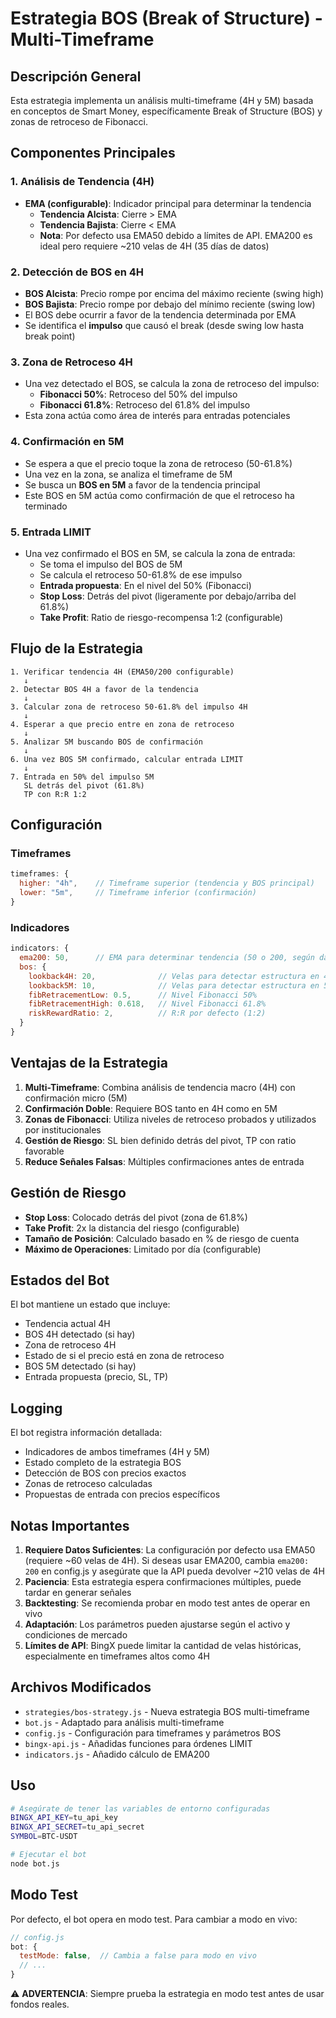 # Estrategia BOS (Break of Structure) - Multi-Timeframe

## Descripción General

Esta estrategia implementa un análisis multi-timeframe (4H y 5M) basada en conceptos de Smart Money, específicamente Break of Structure (BOS) y zonas de retroceso de Fibonacci.

## Componentes Principales

### 1. Análisis de Tendencia (4H)

- **EMA (configurable)**: Indicador principal para determinar la tendencia
  - **Tendencia Alcista**: Cierre > EMA
  - **Tendencia Bajista**: Cierre < EMA
  - **Nota**: Por defecto usa EMA50 debido a límites de API. EMA200 es ideal pero requiere ~210 velas de 4H (35 días de datos)

### 2. Detección de BOS en 4H

- **BOS Alcista**: Precio rompe por encima del máximo reciente (swing high)
- **BOS Bajista**: Precio rompe por debajo del mínimo reciente (swing low)
- El BOS debe ocurrir a favor de la tendencia determinada por EMA
- Se identifica el **impulso** que causó el break (desde swing low hasta break point)

### 3. Zona de Retroceso 4H

- Una vez detectado el BOS, se calcula la zona de retroceso del impulso:
  - **Fibonacci 50%**: Retroceso del 50% del impulso
  - **Fibonacci 61.8%**: Retroceso del 61.8% del impulso
- Esta zona actúa como área de interés para entradas potenciales

### 4. Confirmación en 5M

- Se espera a que el precio toque la zona de retroceso (50-61.8%)
- Una vez en la zona, se analiza el timeframe de 5M
- Se busca un **BOS en 5M** a favor de la tendencia principal
- Este BOS en 5M actúa como confirmación de que el retroceso ha terminado

### 5. Entrada LIMIT

- Una vez confirmado el BOS en 5M, se calcula la zona de entrada:
  - Se toma el impulso del BOS de 5M
  - Se calcula el retroceso 50-61.8% de ese impulso
  - **Entrada propuesta**: En el nivel del 50% (Fibonacci)
  - **Stop Loss**: Detrás del pivot (ligeramente por debajo/arriba del 61.8%)
  - **Take Profit**: Ratio de riesgo-recompensa 1:2 (configurable)

## Flujo de la Estrategia

```
1. Verificar tendencia 4H (EMA50/200 configurable)
   ↓
2. Detectar BOS 4H a favor de la tendencia
   ↓
3. Calcular zona de retroceso 50-61.8% del impulso 4H
   ↓
4. Esperar a que precio entre en zona de retroceso
   ↓
5. Analizar 5M buscando BOS de confirmación
   ↓
6. Una vez BOS 5M confirmado, calcular entrada LIMIT
   ↓
7. Entrada en 50% del impulso 5M
   SL detrás del pivot (61.8%)
   TP con R:R 1:2
```

## Configuración

### Timeframes

```javascript
timeframes: {
  higher: "4h",    // Timeframe superior (tendencia y BOS principal)
  lower: "5m",     // Timeframe inferior (confirmación)
}
```

### Indicadores

```javascript
indicators: {
  ema200: 50,      // EMA para determinar tendencia (50 o 200, según datos disponibles)
  bos: {
    lookback4H: 20,              // Velas para detectar estructura en 4H
    lookback5M: 10,              // Velas para detectar estructura en 5M
    fibRetracementLow: 0.5,      // Nivel Fibonacci 50%
    fibRetracementHigh: 0.618,   // Nivel Fibonacci 61.8%
    riskRewardRatio: 2,          // R:R por defecto (1:2)
  }
}
```

## Ventajas de la Estrategia

1. **Multi-Timeframe**: Combina análisis de tendencia macro (4H) con confirmación micro (5M)
2. **Confirmación Doble**: Requiere BOS tanto en 4H como en 5M
3. **Zonas de Fibonacci**: Utiliza niveles de retroceso probados y utilizados por institucionales
4. **Gestión de Riesgo**: SL bien definido detrás del pivot, TP con ratio favorable
5. **Reduce Señales Falsas**: Múltiples confirmaciones antes de entrada

## Gestión de Riesgo

- **Stop Loss**: Colocado detrás del pivot (zona de 61.8%)
- **Take Profit**: 2x la distancia del riesgo (configurable)
- **Tamaño de Posición**: Calculado basado en % de riesgo de cuenta
- **Máximo de Operaciones**: Limitado por día (configurable)

## Estados del Bot

El bot mantiene un estado que incluye:

- Tendencia actual 4H
- BOS 4H detectado (si hay)
- Zona de retroceso 4H
- Estado de si el precio está en zona de retroceso
- BOS 5M detectado (si hay)
- Entrada propuesta (precio, SL, TP)

## Logging

El bot registra información detallada:

- Indicadores de ambos timeframes (4H y 5M)
- Estado completo de la estrategia BOS
- Detección de BOS con precios exactos
- Zonas de retroceso calculadas
- Propuestas de entrada con precios específicos

## Notas Importantes

1. **Requiere Datos Suficientes**: La configuración por defecto usa EMA50 (requiere ~60 velas de 4H). Si deseas usar EMA200, cambia `ema200: 200` en config.js y asegúrate que la API pueda devolver ~210 velas de 4H
2. **Paciencia**: Esta estrategia espera confirmaciones múltiples, puede tardar en generar señales
3. **Backtesting**: Se recomienda probar en modo test antes de operar en vivo
4. **Adaptación**: Los parámetros pueden ajustarse según el activo y condiciones de mercado
5. **Límites de API**: BingX puede limitar la cantidad de velas históricas, especialmente en timeframes altos como 4H

## Archivos Modificados

- `strategies/bos-strategy.js` - Nueva estrategia BOS multi-timeframe
- `bot.js` - Adaptado para análisis multi-timeframe
- `config.js` - Configuración para timeframes y parámetros BOS
- `bingx-api.js` - Añadidas funciones para órdenes LIMIT
- `indicators.js` - Añadido cálculo de EMA200

## Uso

```bash
# Asegúrate de tener las variables de entorno configuradas
BINGX_API_KEY=tu_api_key
BINGX_API_SECRET=tu_api_secret
SYMBOL=BTC-USDT

# Ejecutar el bot
node bot.js
```

## Modo Test

Por defecto, el bot opera en modo test. Para cambiar a modo en vivo:

```javascript
// config.js
bot: {
  testMode: false,  // Cambia a false para modo en vivo
  // ...
}
```

⚠️ **ADVERTENCIA**: Siempre prueba la estrategia en modo test antes de usar fondos reales.
